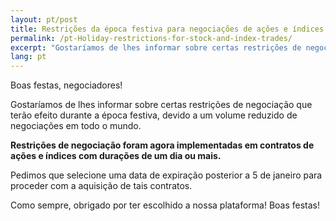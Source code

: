 ```yaml
---
layout: pt/post
title: Restrições da época festiva para negociações de ações e índices
permalink: /pt-Holiday-restrictions-for-stock-and-index-trades/
excerpt: "Gostaríamos de lhes informar sobre certas restrições de negociação que terão efeito durante a época festiva, devido a um volume reduzido de negociações em todo o mundo..."
lang: pt
---
```


Boas festas, negociadores!

Gostaríamos de lhes informar sobre certas restrições de negociação que terão efeito durante a época festiva, devido a um volume reduzido de negociações em todo o mundo.

**Restrições de negociação foram agora implementadas em contratos de ações e índices com durações de um dia ou mais.**

Pedimos que selecione uma data de expiração posterior a 5 de janeiro para proceder com a aquisição de tais contratos.

Como sempre, obrigado por ter escolhido a nossa plataforma!  Boas festas!



